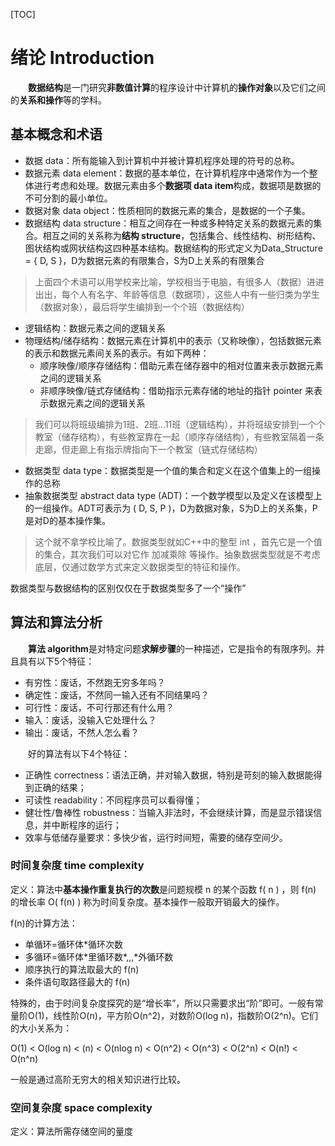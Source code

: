 [TOC]

# 绪论 Introduction

&emsp;&emsp;**数据结构**是一门研究**非数值计算**的程序设计中计算机的**操作对象**以及它们之间的**关系和操作**等的学科。



## 基本概念和术语

* 数据 data：所有能输入到计算机中并被计算机程序处理的符号的总称。
* 数据元素 data element：数据的基本单位，在计算机程序中通常作为一个整体进行考虑和处理。数据元素由多个**数据项 data item**构成，数据项是数据的不可分割的最小单位。
* 数据对象 data object：性质相同的数据元素的集合，是数据的一个子集。
* 数据结构 data structure：相互之间存在一种或多种特定关系的数据元素的集合。相互之间的关系称为**结构 structure**，包括集合、线性结构、树形结构、图状结构或网状结构这四种基本结构。数据结构的形式定义为Data_Structure = { D, S }，D为数据元素的有限集合，S为D上关系的有限集合

> 上面四个术语可以用学校来比喻，学校相当于电脑，有很多人（数据）进进出出，每个人有名字、年龄等信息（数据项），这些人中有一些归类为学生（数据对象），最后将学生编排到一个个班（数据结构）



* 逻辑结构：数据元素之间的逻辑关系
* 物理结构/储存结构：数据元素在计算机中的表示（又称映像），包括数据元素的表示和数据元素间关系的表示。有如下两种：
  * 顺序映像/顺序存储结构：借助元素在储存器中的相对位置来表示数据元素之间的逻辑关系
  * 非顺序映像/链式存储结构：借助指示元素存储的地址的指针 pointer 来表示数据元素之间的逻辑关系

> 我们可以将班级编排为1班、2班...11班（逻辑结构），并将班级安排到一个个教室（储存结构），有些教室靠在一起（顺序存储结构），有些教室隔着一条走廊，但走廊上有指示牌指向下一个教室（链式存储结构）



* 数据类型 data type：数据类型是一个值的集合和定义在这个值集上的一组操作的总称
* 抽象数据类型 abstract data type (ADT)：一个数学模型以及定义在该模型上的一组操作。ADT可表示为 ( D, S, P )，D为数据对象，S为D上的关系集，P是对D的基本操作集。

> 这个就不拿学校比喻了。数据类型就如C++中的整型 int ，首先它是一个值的集合，其次我们可以对它作 加减乘除 等操作。抽象数据类型就是不考虑底层，仅通过数学方式来定义数据类型的特征和操作。

数据类型与数据结构的区别仅仅在于数据类型多了一个“操作”



## 算法和算法分析

&emsp;&emsp;**算法 algorithm**是对特定问题**求解步骤**的一种描述，它是指令的有限序列。并且具有以下5个特征：

* 有穷性：废话，不然跑无穷多年吗？
* 确定性：废话，不然同一输入还有不同结果吗？
* 可行性：废话，不可行那还有什么用？
* 输入：废话，没输入它处理什么？
* 输出：废话，不然人怎么看？

&emsp;&emsp;好的算法有以下4个特征：

* 正确性 correctness：语法正确，并对输入数据，特别是苛刻的输入数据能得到正确的结果；
* 可读性 readability：不同程序员可以看得懂；
* 健壮性/鲁棒性 robustness：当输入非法时，不会继续计算，而是显示错误信息，并中断程序的运行；
* 效率与低储存量要求：多快少省，运行时间短，需要的储存空间少。



### 时间复杂度 time complexity

定义：算法中**基本操作重复执行的次数**是问题规模 n 的某个函数 f( n ) ，则 f(n) 的增长率 O( f(n) ) 称为时间复杂度。基本操作一般取开销最大的操作。

f(n)的计算方法：

* 单循环=循环体*循环次数
* 多循环=循环体\*里循环数\*,,,\*外循环数
* 顺序执行的算法取最大的 f(n)
* 条件语句取路径最大的 f(n)

特殊的，由于时间复杂度探究的是“增长率”，所以只需要求出“阶”即可。一般有常量阶O(1)，线性阶O(n)，平方阶O(n^2)，对数阶O(log n)，指数阶O(2^n)。它们的大小关系为：

O(1) < O(log n) < (n) < O(nlog n) < O(n^2) < O(n^3) < O(2^n) < O(n!) < O(n^n)

一般是通过高阶无穷大的相关知识进行比较。

### 空间复杂度 space complexity

定义：算法所需存储空间的量度